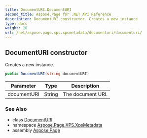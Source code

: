 ```yaml
---
title: DocumentURI.DocumentURI
second_title: Aspose.Page for .NET API Reference
description: DocumentURI constructor. Creates a new instance
type: docs
weight: 10
url: /net/aspose.page.xps.xpsmetadata/documenturi/documenturi/
---
```

## DocumentURI constructor

Creates a new instance.

```csharp
public DocumentURI(string documentURI)
```

| Parameter | Type | Description |
| --- | --- | --- |
| documentURI | String | The document URI. |

### See Also

* class [DocumentURI](../)
* namespace [Aspose.Page.XPS.XpsMetadata](../../documenturi/)
* assembly [Aspose.Page](../../../)



